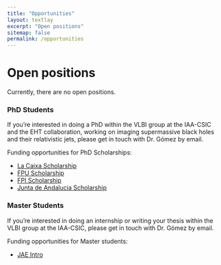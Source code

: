```yaml
---
title: "Opportunities"
layout: textlay
excerpt: "Open positions"
sitemap: false
permalink: /opportunities
---
```


# Open positions

Currently, there are no open positions.

### PhD Students

If you’re interested in doing a PhD within the VLBI group at the IAA-CSIC and the EHT collaboration, working on imaging supermassive black holes and their relativistic jets, please get in touch with Dr. Gómez by email.

Funding opportunities for PhD Scholarships:

- [La Caixa Scholarship](https://fundacionlacaixa.org/en/inphinit-doctoral-fellowships-call)
- [FPU Scholarship](https://www.educacionyfp.gob.es/servicios-al-ciudadano/catalogo/general/99/998758/ficha.html)
- [FPI Scholarship](https://www.aei.gob.es/en/announcements/announcements-finder/ayudas-contratos-predoctorales-formacion-doctores-2021-2)
- [Junta de Andalucia Scholarship](https://www.juntadeandalucia.es/servicios/procedimientos/detalle/24653.html)

### Master Students

If you’re interested in doing an internship or writing your thesis within the VLBI group at the IAA-CSIC, please get in touch with Dr. Gómez by email.

Funding opportunities for Master students:

- [JAE Intro](https://jaeintro.csic.es/en/)

